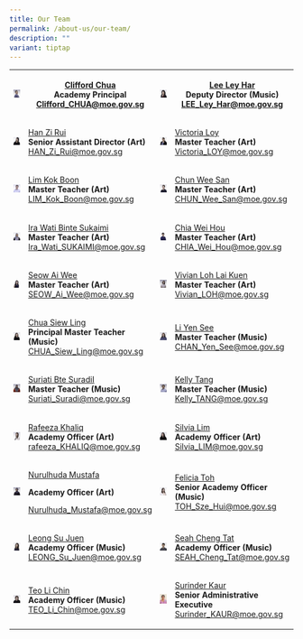 ```yaml
---
title: Our Team
permalink: /about-us/our-team/
description: ""
variant: tiptap
---
```

<table style="minWidth: 100px">
<colgroup>
<col>
<col>
<col>
<col>
</colgroup>
<tbody>
<tr>
<th rowspan="1" colspan="1">
<div class="isomer-image-wrapper">
<img style="width: 100%" height="auto" width="100%" alt="" src="/images/Copy_of_Clifford_Chua_3.jpg">
</div>
</th>
<th rowspan="1" colspan="1">
<p><a href="/team-profiles/clifford-chua" rel="noopener noreferrer nofollow" target="_blank">Clifford Chua</a>
<br><strong>Academy Principal</strong>
<br><a href="mailto:Clifford_chua@moe.gov.sg" rel="noopener noreferrer nofollow" target="_blank">Clifford_CHUA@moe.gov.sg</a>
</p>
</th>
<th rowspan="1" colspan="1">
<div class="isomer-image-wrapper">
<img style="width: 100%" height="auto" width="100%" alt="" src="/images/Copy_of_Lee_Ley_Har_3.jpg">
</div>
</th>
<th rowspan="1" colspan="1">
<p><a href="/team-profiles/lee-ley-har/" rel="noopener noreferrer nofollow" target="_blank">Lee Ley Har</a>
<br><strong>Deputy Director (Music)</strong>
<br><a href="mailto:LEE_Ley_Har@moe.gov.sg" rel="noopener noreferrer nofollow" target="_blank">LEE_Ley_Har@moe.gov.sg</a>
</p>
</th>
</tr>
<tr>
<td rowspan="1" colspan="1">
<div class="isomer-image-wrapper">
<img style="width: 100%" height="auto" width="100%" alt="" src="/images/Copy_of_Han_Zi_Rui_2.jpg">
</div>
</td>
<td rowspan="1" colspan="1">
<p><a href="/team-profiles/han-zi-rui" rel="noopener noreferrer nofollow" target="_blank">Han Zi Rui</a>
<br><strong>Senior Assistant Director (Art)</strong>
<br><a href="mailto:HAN_Zi_Rui@moe.gov.sg" rel="noopener noreferrer nofollow" target="_blank">HAN_Zi_Rui@moe.gov.sg</a>
</p>
</td>
<td rowspan="1" colspan="1">
<div class="isomer-image-wrapper">
<img style="width: 100%" height="auto" width="100%" alt="" src="/images/Copy_of_Victoria_Loy_1_jpg__Use_This__.jpg">
</div>
</td>
<td rowspan="1" colspan="1">
<p><a href="/team-profiles/victoria-loy" rel="noopener noreferrer nofollow" target="_blank">Victoria Loy</a>
<br><strong>Master Teacher (Art)</strong>
<br><a href="mailto:Victoria_Loy@moe.gov.sg" rel="noopener noreferrer nofollow" target="_blank">Victoria_LOY@moe.gov.sg</a>
</p>
</td>
</tr>
<tr>
<td rowspan="1" colspan="1">
<div class="isomer-image-wrapper">
<img style="width: 100%" height="auto" width="100%" alt="" src="/images/Copy_of_Lim_Kok_Boon_2.jpg">
</div>
</td>
<td rowspan="1" colspan="1">
<p><a href="/team-profiles/lim-kok-boon" rel="noopener noreferrer nofollow" target="_blank">Lim Kok Boon</a>
<br><strong> Master Teacher (Art)</strong>
<br><a href="mailto:Lim_Kok_Boon@moe.gov.sg" rel="noopener noreferrer nofollow" target="_blank">LIM_Kok_Boon@moe.gov.sg</a>
</p>
</td>
<td rowspan="1" colspan="1">
<div class="isomer-image-wrapper">
<img style="width: 100%" height="auto" width="100%" alt="" src="/images/Copy_of_Chun_Wee_San_2.jpg">
</div>
</td>
<td rowspan="1" colspan="1">
<p><a href="/team-profiles/chun-wee-san" rel="noopener noreferrer nofollow" target="_blank">Chun Wee San</a>
<br><strong> Master Teacher (Art)</strong>
<br><a href="mailto:Chun_Wee_San@moe.gov.sg" rel="noopener noreferrer nofollow" target="_blank">CHUN_Wee_San@moe.gov.sg</a>
</p>
</td>
</tr>
<tr>
<td rowspan="1" colspan="1">
<div class="isomer-image-wrapper">
<img style="width: 100%" height="auto" width="100%" alt="" src="/images/Copy_of_Ira_Wati_Sukaimi_4.jpg">
</div>
</td>
<td rowspan="1" colspan="1">
<p><a href="/team-profiles/ira-wati" rel="noopener noreferrer nofollow" target="_blank">Ira Wati Binte Sukaimi</a>
<br><strong>Master Teacher (Art)</strong>
<br><a href="mailto:Ira_Wati_Sukaimi@moe.gov.sg" rel="noopener noreferrer nofollow" target="_blank">Ira_Wati_SUKAIMI@moe.gov.sg</a>
</p>
</td>
<td rowspan="1" colspan="1">
<div class="isomer-image-wrapper">
<img style="width: 100%" height="auto" width="100%" alt="" src="/images/Copy_of_Chia_Wei_Hou_2.jpg">
</div>
</td>
<td rowspan="1" colspan="1">
<p><a href="/team-profiles/chia-wei-hou" rel="noopener noreferrer nofollow" target="_blank">Chia Wei Hou</a>
<br><strong>Master Teacher (Art)</strong>
<br><a href="mailto:Chia_Wei_Hou@moe.gov.sg" rel="noopener noreferrer nofollow" target="_blank">CHIA_Wei_Hou@moe.gov.sg</a>
</p>
</td>
</tr>
<tr>
<td rowspan="1" colspan="1">
<div class="isomer-image-wrapper">
<img style="width: 100%" height="auto" width="100%" alt="" src="/images/Copy_of_Seow_Ai_Wee_3.jpg">
</div>
</td>
<td rowspan="1" colspan="1">
<p><a href="/team-profiles/seow-ai-wee" rel="noopener noreferrer nofollow" target="_blank">Seow Ai Wee</a>
<br><strong>Master Teacher (Art)</strong>
<br><a href="mailto:Seow_Ai_Wee@moe.gov.sg" rel="noopener noreferrer nofollow" target="_blank">SEOW_Ai_Wee@moe.gov.sg</a>
</p>
</td>
<td rowspan="1" colspan="1">
<div class="isomer-image-wrapper">
<img style="width: 100%" height="auto" width="100%" alt="" src="/images/Copy_of_Vivian_Loh_1.jpg">
</div>
</td>
<td rowspan="1" colspan="1">
<p><a href="/team-profiles/vivian-loh" rel="noopener noreferrer nofollow" target="_blank">Vivian Loh Lai Kuen</a>
<br><strong>Master Teacher (Art)</strong>
<br><a href="mailto:Vivian_LOH@moe.gov.sg" rel="noopener noreferrer nofollow" target="_blank">Vivian_LOH@moe.gov.sg</a>
</p>
</td>
</tr>
<tr>
<td rowspan="1" colspan="1">
<div class="isomer-image-wrapper">
<img style="width: 100%" height="auto" width="100%" alt="" src="/images/Copy_of_Chua_Siew_Ling_1.jpg">
</div>
</td>
<td rowspan="1" colspan="1">
<p><a href="/team-profiles/chua-siew-ling" rel="noopener noreferrer nofollow" target="_blank">Chua Siew Ling</a>
<br><strong>Principal Master Teacher (Music)</strong>
<br><a href="mailto:Chua_Siew_Ling@moe.gov.sg" rel="noopener noreferrer nofollow" target="_blank">CHUA_Siew_Ling@moe.gov.sg</a>
</p>
</td>
<td rowspan="1" colspan="1">
<div class="isomer-image-wrapper">
<img style="width: 100%" height="auto" width="100%" alt="" src="/images/Copy_of_Chan_Yen_See_4.jpg">
</div>
</td>
<td rowspan="1" colspan="1">
<p><a href="/team-profiles/li-yen-see" rel="noopener noreferrer nofollow" target="_blank">Li Yen See</a>
<br><strong> Master Teacher (Music)</strong>
<br><a href="mailto:Chan_Yen_See@moe.gov.sg" rel="noopener noreferrer nofollow" target="_blank">CHAN_Yen_See@moe.gov.sg</a>
</p>
<p></p>
</td>
</tr>
<tr>
<td rowspan="1" colspan="1">
<div class="isomer-image-wrapper">
<img style="width: 100%" height="auto" width="100%" alt="" src="/images/Copy_of_Suriati_Suradi_1.jpg">
</div>
</td>
<td rowspan="1" colspan="1">
<p><a href="/team-profiles/suriati" rel="noopener noreferrer nofollow" target="_blank">Suriati Bte SuradiI</a>
<br><strong>Master Teacher (Music)</strong>
<br><a href="mailto:Suriati_Suradi@moe.gov.sg" rel="noopener noreferrer nofollow" target="_blank">Suriati_Suradi@moe.gov.sg</a>
</p>
</td>
<td rowspan="1" colspan="1">
<div class="isomer-image-wrapper">
<img style="width: 100%" height="auto" width="100%" alt="" src="/images/Copy_of_Kelly_Tang_1.jpg">
</div>
</td>
<td rowspan="1" colspan="1">
<p><a href="/team-profiles/kelly-tang" rel="noopener noreferrer nofollow" target="_blank">Kelly Tang</a>
<br><strong> Master Teacher (Music)</strong>
<br><a href="mailto:Kelly_Tang@moe.gov.sg" rel="noopener noreferrer nofollow" target="_blank">Kelly_TANG@moe.gov.sg</a>
</p>
</td>
</tr>
<tr>
<td rowspan="1" colspan="1">
<div class="isomer-image-wrapper">
<img style="width: 100%" height="auto" width="100%" alt="" src="/images/Copy_of_Rafeeza_Khaliq_1.jpg">
</div>
</td>
<td rowspan="1" colspan="1">
<p><a href="/team-profiles/rafeeza-khaliq" rel="noopener noreferrer nofollow" target="_blank">Rafeeza Khaliq</a>
<br><strong>Academy Officer (Art)</strong>
<br><a href="mailto:rafeeza_KHALIQ@moe.gov.sg" rel="noopener noreferrer nofollow" target="_blank">rafeeza_KHALIQ@moe.gov.sg</a>
</p>
</td>
<td rowspan="1" colspan="1">
<div class="isomer-image-wrapper">
<img style="width: 100%" height="auto" width="100%" alt="" src="/images/Silvia_Lim_3.jpg">
</div>
</td>
<td rowspan="1" colspan="1">
<p><a href="/team-profiles/silvia/" rel="noopener noreferrer nofollow" target="_blank">Silvia Lim</a>
<br><strong>Academy Officer (Art)</strong>
<br><a href="mailto:Silvia_LIM@moe.gov.sg" rel="noopener noreferrer nofollow" target="_blank">Silvia_LIM@moe.gov.sg</a>
</p>
</td>
</tr>
<tr>
<td rowspan="1" colspan="1">
<div class="isomer-image-wrapper">
<img style="width: 100%" height="auto" width="100%" alt="" src="/images/Copy_of_Nurulhuda_Mustafa_4.jpg">
</div>
</td>
<td rowspan="1" colspan="1">
<p><a href="https://academyofsingaporeteachers.moe.edu.sg/nurulhuda-mustafa/" rel="noopener nofollow" target="_blank">Nurulhuda Mustafa</a>
</p>
<p><strong>Academy Officer (Art)</strong>
</p>
<p><a href="Nurulhuda_Mustafa@moe.gov.sg" rel="noopener nofollow" target="_blank">Nurulhuda_Mustafa@moe.gov.sg</a>
</p>
</td>
<td rowspan="1" colspan="1">
<div class="isomer-image-wrapper">
<img style="width: 100%" height="auto" width="100%" alt="" src="/images/Copy_of_Felicia_Toh_1.jpg">
</div>
</td>
<td rowspan="1" colspan="1">
<p><a href="/team-profiles/felicia-toh/" rel="noopener noreferrer nofollow" target="_blank">Felicia Toh</a>
<br><strong>Senior Academy Officer (Music)</strong>
<br><a href="mailto:TOH_Sze_Hui@moe.gov.sg" rel="noopener noreferrer nofollow" target="_blank">TOH_Sze_Hui@moe.gov.sg</a>
</p>
</td>
</tr>
<tr>
<td rowspan="1" colspan="1">
<div class="isomer-image-wrapper">
<img style="width: 100%" height="auto" width="100%" alt="" src="/images/Copy_of_Leong_Su_Juen_3.jpg">
</div>
</td>
<td rowspan="1" colspan="1">
<p><a href="/team-profiles/leongsujuen" rel="noopener noreferrer nofollow" target="_blank">Leong Su Juen </a>
<br><strong>Academy Officer (Music)</strong>
<br><a href="mailto:leong_su_juen@moe.gov.sg" rel="noopener noreferrer nofollow" target="_blank">LEONG_Su_Juen@moe.gov.sg</a>
</p>
</td>
<td rowspan="1" colspan="1">
<div class="isomer-image-wrapper">
<img style="width: 100%" height="auto" width="100%" alt="" src="/images/Copy_of_Seah_Cheng_Tat_2.jpg">
</div>
</td>
<td rowspan="1" colspan="1">
<p><a href="https://star.moe.edu.sg/seah-cheng-tat/" rel="noopener noreferrer nofollow" target="_blank">Seah Cheng Tat</a>
<br><strong>Academy Officer (Music)</strong>
<br><a href="mailto:Seah_Cheng_Tat@moe.gov.sg" rel="noopener noreferrer nofollow" target="_blank">SEAH_Cheng_Tat@moe.gov.sg</a>
</p>
</td>
</tr>
<tr>
<td rowspan="1" colspan="1">
<div class="isomer-image-wrapper">
<img style="width: 100%" height="auto" width="100%" alt="" src="/images/Copy_of_Teo_Li_Chin_3.jpg">
</div>
</td>
<td rowspan="1" colspan="1">
<p><a href="/team-profiles/teolichin/" rel="noopener noreferrer nofollow" target="_blank">Teo Li Chin</a>
<br><strong>Academy Officer (Music)</strong>
<br><a href="mailto:TEO_li_chin@moe.gov.sg" rel="noopener noreferrer nofollow" target="_blank">TEO_Li_Chin@moe.gov.sg</a>
</p>
</td>
<td rowspan="1" colspan="1">
<div class="isomer-image-wrapper">
<img style="width:350px" height="auto" width="100%" src="/images/surinder.jpg">
</div>
</td>
<td rowspan="1" colspan="1">
<p><a href="/team-profiles/surinder-kaur" rel="noopener noreferrer nofollow" target="_blank">Surinder Kaur</a>
<br><strong>Senior Administrative Executive</strong>
<br><a href="mailto:Surinder_Kaur@moe.gov.sg" rel="noopener noreferrer nofollow" target="_blank">Surinder_KAUR@moe.gov.sg</a>
</p>
</td>
</tr>
</tbody>
</table>
<p></p>